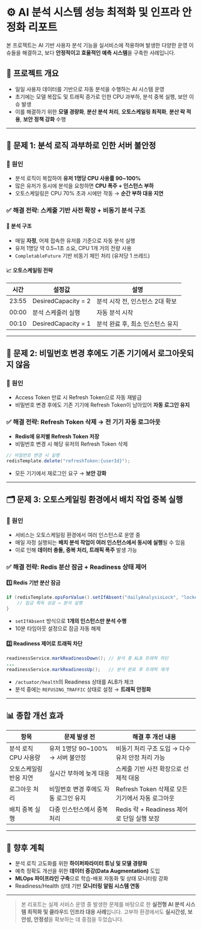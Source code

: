 # ⚙️ AI 분석 시스템 성능 최적화 및 인프라 안정화 리포트

본 프로젝트는 AI 기반 사용자 분석 기능을 실서비스에 적용하며 발생한
다양한 운영 이슈들을 해결하고, 보다 **안정적이고 효율적인 예측 시스템**을 구축한 사례입니다.

## 📌 프로젝트 개요

* 일일 사용자 데이터를 기반으로 자동 분석을 수행하는 AI 시스템 운영
* 초기에는 모델 복잡도 및 트래픽 증가로 인한 CPU 과부하, 분석 중복 실행, 보안 이슈 발생
* 이를 해결하기 위한 **모델 경량화**, **분산 분석 처리**, **오토스케일링 최적화**, **분산 락 적용**, **보안 정책 강화** 수행

---

## 🚨 문제 1: 분석 로직 과부하로 인한 서버 불안정

### 🧩 원인

* 분석 로직이 복잡하여 **유저 1명당 CPU 사용률 90\~100%**
* 많은 유저가 동시에 분석을 요청하면 **CPU 폭주 + 인스턴스 부하**
* 오토스케일링은 CPU 70% 초과 시에만 작동 → **순간 부하 대응 지연**

### ✅ 해결 전략: 스케줄 기반 사전 확장 + 비동기 분석 구조

#### 🔧 분석 구조

* 매일 **자정**, 어제 접속한 유저를 기준으로 자동 분석 실행
* 유저 1명당 약 0.5\~1초 소요, CPU 1개 거의 전량 사용
* `CompletableFuture` 기반 비동기 체인 처리 (유저당 1 쓰레드)

#### 📈 오토스케일링 전략

| 시간    | 설정값                 | 설명                  |
| ----- | ------------------- | ------------------- |
| 23:55 | DesiredCapacity = 2 | 분석 시작 전, 인스턴스 2대 확보 |
| 00:00 | 분석 스케줄러 실행          | 자동 분석 시작            |
| 00:10 | DesiredCapacity = 1 | 분석 완료 후, 최소 인스턴스 유지 |

---

## 🔐 문제 2: 비밀번호 변경 후에도 기존 기기에서 로그아웃되지 않음

### 🧩 원인

* Access Token 만료 시 Refresh Token으로 자동 재발급
* 비밀번호 변경 후에도 기존 기기에 Refresh Token이 남아있어 **자동 로그인 유지**

### ✅ 해결 전략: Refresh Token 삭제 → 전 기기 자동 로그아웃

* **Redis에 유저별 Refresh Token 저장**
* 비밀번호 변경 시 해당 유저의 Refresh Token 삭제

```java
// 비밀번호 변경 시 실행
redisTemplate.delete("refreshToken:{userId}");
```

* 모든 기기에서 재로그인 요구 → **보안 강화**

---

## 🗂️ 문제 3: 오토스케일링 환경에서 배치 작업 중복 실행

### 🧩 원인

* 서비스는 오토스케일링 환경에서 여러 인스턴스로 운영 중
* 매일 자정 실행되는 **배치 분석 작업이 여러 인스턴스에서 동시에 실행**될 수 있음
* 이로 인해 **데이터 충돌, 중복 처리, 트래픽 폭주** 발생 가능

### ✅ 해결 전략: Redis 분산 잠금 + Readiness 상태 제어

#### 1️⃣ Redis 기반 분산 잠금

```java
if (redisTemplate.opsForValue().setIfAbsent("dailyAnalysisLock", "locked", 10, TimeUnit.MINUTES)) {
    // 잠금 획득 성공 → 분석 실행
}
```

* `setIfAbsent` 방식으로 **1개의 인스턴스만 분석 수행**
* 10분 타임아웃 설정으로 잠금 자동 해제

#### 2️⃣ Readiness 제어로 트래픽 차단

```java
readinessService.markReadinessDown(); // 분석 중 ALB 트래픽 차단
...
readinessService.markReadinessUp();   // 분석 완료 후 트래픽 재개
```

* `/actuator/health`의 Readiness 상태를 ALB가 체크
* 분석 중에는 `REFUSING_TRAFFIC` 상태로 설정 → **트래픽 안정화**

---

## 📊 종합 개선 효과

| 항목            | 문제 발생 전                  | 해결 후 개선 내용                        |
| ------------- | ------------------------ | --------------------------------- |
| 분석 로직 CPU 사용량 | 유저 1명당 90\~100% → 서버 불안정 | 비동기 처리 구조 도입 → 다수 유저 안정 처리 가능     |
| 오토스케일링 반응 지연  | 실시간 부하에 늦게 대응            | 스케줄 기반 사전 확장으로 선제적 대응             |
| 로그아웃 처리       | 비밀번호 변경 후에도 자동 로그인 유지    | Refresh Token 삭제로 모든 기기에서 자동 로그아웃 |
| 배치 중복 실행      | 다중 인스턴스에서 중복 처리          | Redis 락 + Readiness 제어로 단일 실행 보장  |

---

## 🔭 향후 계획

* 분석 로직 고도화를 위한 **하이퍼파라미터 튜닝 및 모델 경량화**
* 예측 정확도 개선을 위한 **데이터 증강(Data Augmentation)** 도입
* **MLOps 파이프라인 구축**으로 학습-배포 자동화 및 상태 모니터링 강화
* Readiness/Health 상태 기반 **모니터링 알림 시스템 연동**

---

> 본 리포트는 실제 서비스 운영 중 발생한 문제를 바탕으로 한
> **실전형 AI 분석 시스템 최적화 및 클라우드 인프라 대응 사례**입니다.
> 고부하 환경에서도 **실시간성, 보안성, 안정성**을 확보하는 데 중점을 두었습니다.
